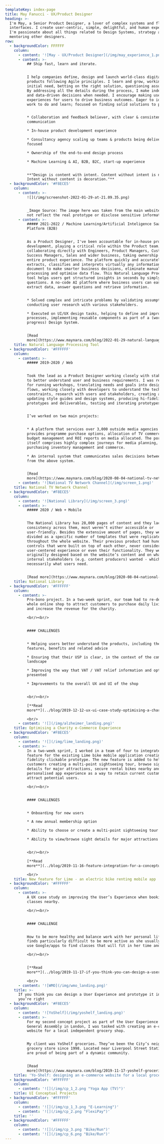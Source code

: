 ```yaml
---
templateKey: index-page
title: May Fanucci - UX/Product Designer
heading: >-
  I'm May, a Senior Product Designer, a lover of complex systems and fluid
  interfaces. I create user-centric, simple, delightful, and human experiences.
  I'm passionate about all things related to Design Systems, strategy and
  mentoring other designers. 
row:
  - backgroundColor: FFFFFF
    column:
      - content: '![May - UX/Product Designer](/img/may_experience_1.png)'
      - content: >-
          ## Ship fast, learn and iterate. 


          I help companies define, design and launch world-class digital
          products following Agile principles. I learn and grow, working from an
          initial need, betting on the right solution, questioning assumptions.
          By addressing all the details during the process, I make independent
          and data-driven decisions when needed. I encourage making user-centred
          experiences for users to drive business outcomes. Eager to identify
          work to do and learn; focused on finding solid solutions to problems.


          * Collaboration and feedback believer, with clear & consistent
          communication

          * In-house product development experience

          * Consultancy agency scaling up teams & products being delivery
          focused

          * Ownership of the end-to-end design process

          * Machine Learning & AI, B2B, B2C, start-up experience


          **"Design is content with intent. Content without intent is noise.
          Intent without content is decoration."**
  - backgroundColor: '#F8ECE5'
    column:
      - content: >-
          ![](/img/screenshot-2022-01-29-at-21.09.35.png)


          _Image Source: The image here was taken from the main website and do
          not reflect the real prototype or disclose sensitive information._
      - content: >-
          ##### 2021-2022 / Machine Learning/Artificial Inteligence SaaS
          Platform (B2B)


          As a Product Designer, I've been accountable for in-house product
          development, playing a critical role within the Product team,
          collaborating directly with Engineers, Product Managers, Customer
          Success Managers, Sales and wider business, taking ownership of the
          entire product experience. The platform quickly and accurately
          extracts, classifies and interprets virtually any information from any
          document to make smarter business decisions, eliminate manual
          processing and optimise data flow. This Natural Language Processing
          tool helps users get structured insights in seconds by simply asking
          questions. A no-code AI platform where business users can easily
          extract data, answer questions and retrieve information. 


          * Solved complex and intricate problems by validating assumptions and
          conducting user research with various stakeholders.

          * Executed on UI/UX design tasks, helping to define and improve
          processes, implementing reusable components as part of a (work in
          progress) Design System. 


          [Read
          more](https://www.maynara.com/blog/2022-01-29-natural-language-processing-tool/)
    title: Natural Language Processing Tool
  - backgroundColor: '#FFFFFF'
    column:
      - content: >-
          ##### 2019-2020 / Web


          Took the lead as a Product Designer working closely with stakeholders
          to better understand user and business requirements. I was responsible
          for running workshops, translating needs and goals into designs and
          flows, working closely with developers to understand the tech
          constraints, research with users and stakeholders, creating and
          updating style guides and design systems, producing hi-fidelity
          prototypes and deliverables, testing and iterating prototypes.


          I’ve worked on two main projects:


          * A platform that services over 3,000 outside media agencies and
          provides programme purchase options, allocation of TV commercials,
          budget management and ROI reports on media allocated. The portal
          itself comprises highly complex journeys for media planning,
          purchasing inventory management and commerce. 

          * An internal system that communicates sales decisions between teams
          from the above system.


          [Read
          more](https://www.maynara.com/blog/2020-08-04-national-tv-network-channel/)
      - content: '![National TV Network Channel](/img/screen_1.png)'
    title: National TV Network Channel
  - backgroundColor: '#F8ECE5'
    column:
      - content: '![National Library](/img/screen_3.png)'
      - content: >-
          ##### 2020 / Web + Mobile


          The National Library has 28,000 pages of content and they lack
          consistency across them, most weren’t either accessible or
          user-friendly. Besides the extensive amount of pages, they were
          divided as a specific number of templates that were replicated
          throughout the whole website. Their previous product had hundreds of
          controls that were built on top of each other, never considering a
          user-centered experience or even their functionality. They were
          originally designed based on the website’s content and on what
          internal stakeholders (e.g. content producers) wanted - which is not
          necessarily what users need.


          [Read more](https://www.maynara.com/blog/2020-08-04-national-library/)
    title: National Library
  - backgroundColor: '#FFFFFF'
    column:
      - content: >-
          Pro-bono project. In a two-week sprint, our team had to re-design the
          whole online shop to attract customers to purchase daily living aids
          and increase the revenue for the charity.

          <br/><br/>


          #### CHALLENGES


          * Helping users better understand the products, including their
          features, benefits and related advice

          * Ensuring that their USP is clear, in the context of the competitive
          landscape

          * Improving the way that VAT / VAT relief information and options are
          presented 

          * Improvements to the overall UX and UI of the shop


          <br/><br/>

          [**Read
          more**](../blog/2019-12-12-ux-ui-case-study-optimising-a-charity-e-commerce-experience/)

          <br/>
      - content: '![](/img/alzheimer_landing.png)'
    title: Optimising a Charity e-Commerce Experience
  - backgroundColor: '#F8ECE5'
    column:
      - content: '![](/img/lime_landing.png)'
      - content: >-
          In a two-week sprint, I worked in a team of four to integrate a new
          feature for the existing Lime bike mobile application creating a high
          fidelity clickable prototype. The new feature is added to help
          customers creating a multi-point sightseeing tour, browse sight
          details for major attractions, secure rental bikes nearby and a more
          personalised app experience as a way to retain current customers and
          attract potential users.

          <br/><br/>


          #### CHALLENGES


          * Onboarding for new users 

          * A new annual membership option

          * Ability to choose or create a multi-point sightseeing tour

          * Ability to view/browse sight details for major attractions


          <br/><br/>

          [**Read
          more**](../blog/2019-11-16-feature-integration-for-a-conceptual-bike-sharing-mobile-application/)

          <br/>
    title: New feature for Lime - an electric bike renting mobile app
  - backgroundColor: '#FFFFFF'
    column:
      - content: >-
          A UX case study on improving the User’s Experience when booking gym
          classes nearby.

          <br/><br/>


          #### CHALLENGE


          How to be more healthy and balance work with her personal life but
          finds particularly difficult to be more active as she usually needs to
          use Google/apps to find classes that will fit in her time and budget.

          <br/><br/>


          [**Read
          more**](../blog/2019-11-17-if-you-think-you-can-design-a-user-experience-and-prototype-it-in-5-days-you’re-right/)

          <br/>
      - content: '![WMO](/img/wmo_landing.png)'
    title: >-
      If you think you can design a User Experience and prototype it in 5 days,
      you’re right
  - backgroundColor: '#F8ECE5'
    column:
      - content: '![YoShelf](/img/yoshelf_landing.png)'
      - content: >-
          For my second concept project as part of the User Experience course at
          General Assembly in London, I was tasked with creating an e-commerce
          website for a local independent grocery shop.


          My client was YoShelf groceries. They’ve been the City’s neighbourhood
          grocery store since 1998. Located near Liverpool Street Station, they
          are proud of being part of a dynamic community.


          [Read
          more](https://www.maynara.com/blog/2019-11-17-yoshelf-groceries/)
    title: 'Yo-Shelf: designing an e-commerce website for a local groceries shop'
  - backgroundColor: '#FFFFFF'
    column:
      - content: '![](/img/cp_1_2.png "Yoga App (TV)")'
    title: UI Conceptual Projects
  - backgroundColor: '#FFFFFF'
    column:
      - content: '![](/img/cp_1_3.png "E-Learning")'
      - content: '![](/img/cp_2.png "FlexiPay")'
    title: ''
  - backgroundColor: '#FFFFFF'
    column:
      - content: '![](/img/cp_3.png "Bike/Run")'
      - content: '![](/img/cp_6.png "Bike/Run")'
---
```



